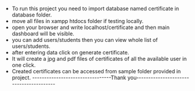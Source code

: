 - To run this project you need to import database named certificate in database folder.
- move all files in xampp htdocs folder if testing locally.
- open your browser and write localhost/certificate and then main dashboard will be visible.
- you can add users/students then you can view whole list of users/students.
- after entering data click on generate certificate.
- It will create a jpg and pdf files of certificates of all the available user in one click.
-  Created certificates can be accessed from sample folder provided in project.
  ---------------------------------Thank you----------------------------------------
